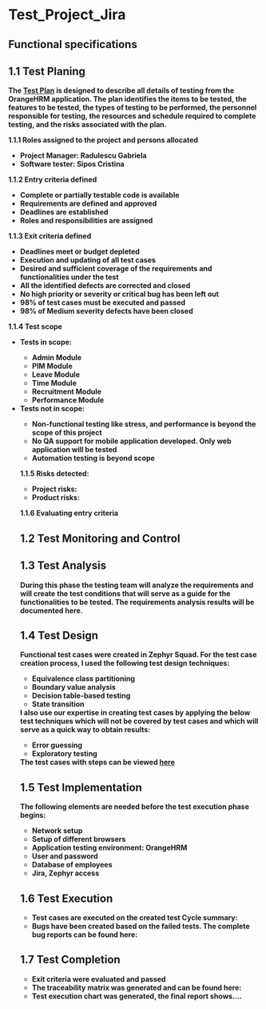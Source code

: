 # Test_Project_Jira
<b><h2>Functional specifications</h2><b>
<h2><B>1.1 Test Planing</B></h2>

<p>The <a href="https://github.com/CristinaSipos/Testing-Orange-HRM-Application-using-Jira/files/12314915/Test.plan.docx.pdf">Test Plan</a> is designed to describe all details of testing from the OrangeHRM application.
The plan identifies the items to be tested, the features to be tested, the types of testing to be performed, the personnel responsible for testing, the resources and schedule required to complete testing, and the risks associated with the plan.<BR>
  
<B>1.1.1 Roles assigned to the project and persons allocated</B><br>
<ul>
  <li>Project Manager: Radulescu Gabriela</li>
  <li>Software tester: Sipos Cristina</li> 
</ul>
<B>1.1.2 Entry criteria defined</B><br>
<ul>
  <li>Complete or partially testable code is available</li>
  <li>Requirements are defined and approved</li>
  <li>Deadlines are established</li>
  <li>Roles and responsibilities are assigned</li>
</ul>
<B>1.1.3 Exit criteria defined</B><br>
<ul>
  <li>Deadlines meet or budget depleted</li>
  <li>Execution and updating of all test cases</li>
  <li>Desired and sufficient coverage of the requirements and functionalities under the test</li>
  <li>All the identified defects are corrected and closed</li>
  <li>No high priority or severity or critical bug has been left out</li>
  <li>98% of test cases must be executed and passed</li>
  <li>98% of Medium severity defects have been closed</li>
</ul>

<B>1.1.4 Test scope</B><br>
<ul>
<li>Tests in scope:</li>
  <ul>
    <li>Admin Module</li>
    <li>PIM Module</li>
    <li>Leave Module</li>
    <li>Time Module</li>
    <li>Recruitment Module</li>
    <li>Performance Module</li>
  </ul>
</li>

<li>Tests not in scope:</li>
  <ul>
    <li>Non-functional testing like stress, and performance is beyond the scope of this project</li>
    <li>No QA support for mobile application developed. Only web application will be tested</li>
    <li>Automation testing is beyond scope</li>
</ul>

  
<B>1.1.5 Risks detected:</B>
<ul>
  <li>Project risks:</li>
  <li>Product risks:</li>
</ul>

<B>1.1.6 Evaluating entry criteria</B>


<h2><B>1.2 Test Monitoring and Control</B></h2>

<b><H2>1.3 Test Analysis</H2></b>
<p>During this phase the testing team will analyze the requirements and will create the test conditions that will serve as a guide for the functionalities to be tested.
The requirements analysis results will be documented here.</p>

<b><h2>1.4 Test Design</h2></b>

<p>Functional test cases were created in Zephyr Squad. For the test case creation process, I used the following test design techniques:
<ul>
<li>Equivalence class partitioning</li>
<li>Boundary value analysis</li>
<li>Decision table-based testing</li>
<li>State transition</li></ul>
I also use our expertise in creating test cases by applying the below test techniques which will not be covered by test cases and which will serve as a quick way to obtain results:  
<ul>
  <li>Error guessing</li>
  <li>Exploratory testing</li></ul>
  The test cases with steps can be viewed <a href="https://github.com/CristinaSipos/Testing-Orange-HRM-Application-using-Jira/files/12289980/Test.case.docx">here</a>


  

 </p>
 <b><h2>1.5 Test Implementation</h2></b>

 <p>The following elements are needed before the test execution phase begins:
 <ul>
 <li>Network setup</li>
 <li>Setup of different browsers</li>
 <li>Application testing environment: OrangeHRM</li>
 <li>User and password</li>
 <li>Database of employees</li>
 <li>Jira, Zephyr access</li>
 </ul></p>
 <p>
 <b><h2>1.6 Test Execution</h2></b>
 <ul>
 <li>Test cases are executed on the created test Cycle summary:</li>
 <li>Bugs have been created based on the failed tests. The complete bug reports can be found here:</li>
 </ul></p>
<p>  
<b><h2>1.7 Test Completion</h2></b>
<ul>
<li>Exit criteria were evaluated and passed</li>
<li>The traceability matrix was generated and can be found here:</li>
<li>Test execution chart was generated, the final report shows.... </li>
</ul>
</p>

